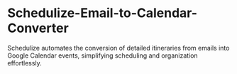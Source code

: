 # Schedulize-Email-to-Calendar-Converter
Schedulize automates the conversion of detailed itineraries from emails into Google Calendar events, simplifying scheduling and organization effortlessly.
